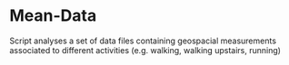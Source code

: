 Mean-Data
=========

Script analyses a set of data files containing geospacial measurements associated to different activities (e.g. walking, walking upstairs, running)
